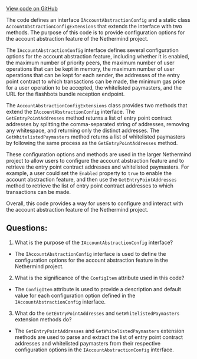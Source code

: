 [View code on GitHub](https://github.com/NethermindEth/nethermind/src/Nethermind/Nethermind.AccountAbstraction/IAccountAbstractionConfig.cs)

The code defines an interface `IAccountAbstractionConfig` and a static class `AccountAbstractionConfigExtensions` that extends the interface with two methods. The purpose of this code is to provide configuration options for the account abstraction feature of the Nethermind project. 

The `IAccountAbstractionConfig` interface defines several configuration options for the account abstraction feature, including whether it is enabled, the maximum number of priority peers, the maximum number of user operations that can be kept in memory, the maximum number of user operations that can be kept for each sender, the addresses of the entry point contract to which transactions can be made, the minimum gas price for a user operation to be accepted, the whitelisted paymasters, and the URL for the flashbots bundle reception endpoint. 

The `AccountAbstractionConfigExtensions` class provides two methods that extend the `IAccountAbstractionConfig` interface. The `GetEntryPointAddresses` method returns a list of entry point contract addresses by splitting the comma-separated string of addresses, removing any whitespace, and returning only the distinct addresses. The `GetWhitelistedPaymasters` method returns a list of whitelisted paymasters by following the same process as the `GetEntryPointAddresses` method. 

These configuration options and methods are used in the larger Nethermind project to allow users to configure the account abstraction feature and to retrieve the entry point contract addresses and whitelisted paymasters. For example, a user could set the `Enabled` property to `true` to enable the account abstraction feature, and then use the `GetEntryPointAddresses` method to retrieve the list of entry point contract addresses to which transactions can be made. 

Overall, this code provides a way for users to configure and interact with the account abstraction feature of the Nethermind project.
## Questions: 
 1. What is the purpose of the `IAccountAbstractionConfig` interface?
- The `IAccountAbstractionConfig` interface is used to define the configuration options for the account abstraction feature in the Nethermind project.

2. What is the significance of the `ConfigItem` attribute used in this code?
- The `ConfigItem` attribute is used to provide a description and default value for each configuration option defined in the `IAccountAbstractionConfig` interface.

3. What do the `GetEntryPointAddresses` and `GetWhitelistedPaymasters` extension methods do?
- The `GetEntryPointAddresses` and `GetWhitelistedPaymasters` extension methods are used to parse and extract the list of entry point contract addresses and whitelisted paymasters from their respective configuration options in the `IAccountAbstractionConfig` interface.